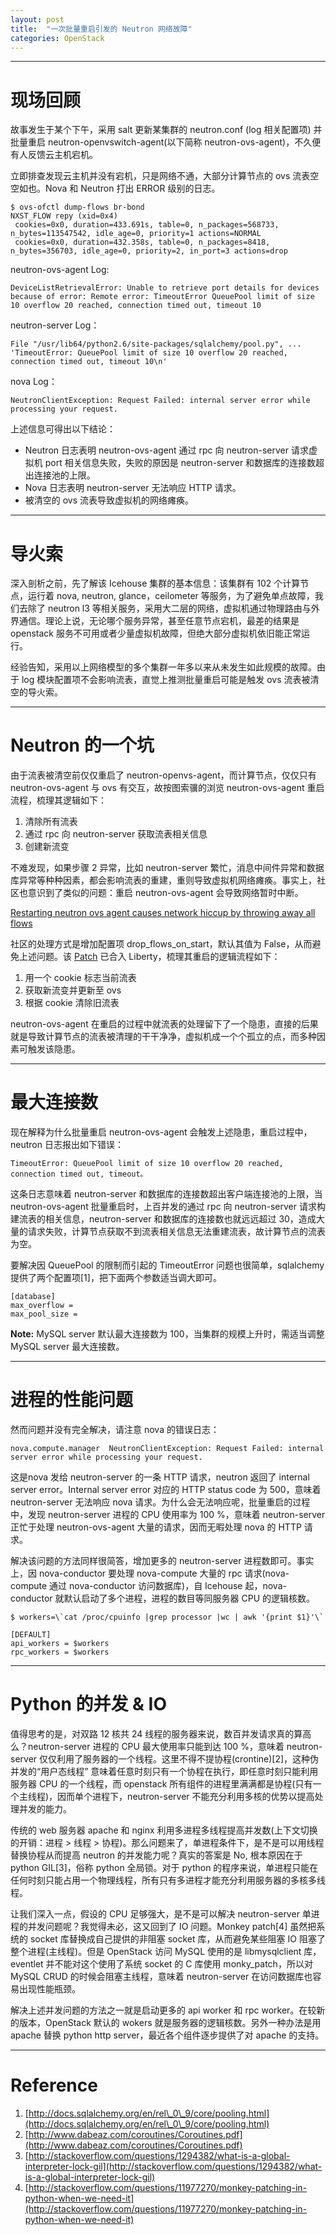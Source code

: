 ```yaml
---
layout: post
title:  "一次批量重启引发的 Neutron 网络故障"
categories: OpenStack
---
```

------------------

# 现场回顾
故事发生于某个下午，采用 salt 更新某集群的 neutron.conf (log 相关配置项) 并批量重启 neutron-openvswitch-agent(以下简称 neutron-ovs-agent)，不久便有人反馈云主机宕机。

立即排查发现云主机并没有宕机，只是网络不通，大部分计算节点的 ovs 流表空空如也。Nova 和 Neutron 打出 ERROR 级别的日志。

~~~
$ ovs-ofctl dump-flows br-bond   
NXST_FLOW repy (xid=0x4)
 cookies=0x0, duration=433.691s, table=0, n_packages=568733, n_bytes=113547542, idle_age=0, priority=1 actions=NORMAL
 cookies=0x0, duration=432.358s, table=0, n_packages=8418, n_bytes=356703, idle_age=0, priority=2, in_port=3 actions=drop
~~~

neutron-ovs-agent Log:

~~~
DeviceListRetrievalError: Unable to retrieve port details for devices because of error: Remote error: TimeoutError QueuePool limit of size 10 overflow 20 reached, connection timed out, timeout 10
~~~

neutron-server Log：

~~~
File "/usr/lib64/python2.6/site-packages/sqlalchemy/pool.py", ... 'TimeoutError: QueuePool limit of size 10 overflow 20 reached, connection timed out, timeout 10\n'
~~~

nova Log：

~~~
NeutronClientException: Request Failed: internal server error while processing your request.
~~~

上述信息可得出以下结论：

* Neutron 日志表明 neutron-ovs-agent 通过 rpc 向 neutron-server 请求虚拟机 port 相关信息失败，失败的原因是 neutron-server 和数据库的连接数超出连接池的上限。
* Nova 日志表明 neutron-server 无法响应 HTTP 请求。
* 被清空的 ovs 流表导致虚拟机的网络瘫痪。

------------------

# 导火索
深入剖析之前，先了解该 Icehouse 集群的基本信息：该集群有 102 个计算节点，运行着 nova, neutron, glance，ceilometer 等服务，为了避免单点故障，我们去除了 neutron l3 等相关服务，采用大二层的网络，虚拟机通过物理路由与外界通信。理论上说，无论哪个服务异常，甚至任意节点宕机，最差的结果是 openstack 服务不可用或者少量虚拟机故障，但绝大部分虚拟机依旧能正常运行。

经验告知，采用以上网络模型的多个集群一年多以来从未发生如此规模的故障。由于 log 模块配置项不会影响流表，直觉上推测批量重启可能是触发 ovs 流表被清空的导火索。

------------------

# Neutron 的一个坑 

由于流表被清空前仅仅重启了 neutron-openvs-agent，而计算节点，仅仅只有 neutron-ovs-agent 与 ovs 有交互，故按图索骥的浏览 neutron-ovs-agent 重启流程，梳理其逻辑如下：

1. 清除所有流表
2. 通过 rpc 向 neutron-server 获取流表相关信息
3. 创建新流变

不难发现，如果步骤 2 异常，比如 neutron-server 繁忙，消息中间件异常和数据库异常等种种因素，都会影响流表的重建，重则导致虚拟机网络瘫痪。事实上，社区也意识到了类似的问题：重启 neutron-ovs-agent 会导致网络暂时中断。

[Restarting neutron ovs agent causes network hiccup by throwing away all flows](https://bugs.launchpad.net/neutron/+bug/1383674)

社区的处理方式是增加配置项 drop\_flows\_on\_start，默认其值为 False，从而避免上述问题。该 [Patch](https://review.openstack.org/#/c/182920) 已合入 Liberty，梳理其重启的逻辑流程如下：

1. 用一个 cookie 标志当前流表
2. 获取新流变并更新至 ovs
3. 根据 cookie 清除旧流表

neutron-ovs-agent 在重启的过程中就流表的处理留下了一个隐患，直接的后果就是导致计算节点的流表被清理的干干净净，虚拟机成一个个孤立的点，而多种因素可触发该隐患。

------------------

# 最大连接数

现在解释为什么批量重启 neutron-ovs-agent 会触发上述隐患，重启过程中，neutron 日志报出如下错误：

~~~ 
TimeoutError: QueuePool limit of size 10 overflow 20 reached, connection timed out, timeout。
~~~ 

这条日志意味着 neutron-server 和数据库的连接数超出客户端连接池的上限，当 neutron-ovs-agent 批量重启时，上百并发的通过 rpc 向 neutron-server 请求构建流表的相关信息，neutron-server 和数据库的连接数也就远远超过 30，造成大量的请求失败，计算节点获取不到流表相关信息无法重建流表，故计算节点的流表为空。

要解决因 QueuePool 的限制而引起的 TimeoutError 问题也很简单，sqlalchemy 提供了两个配置项[1]，把下面两个参数适当调大即可。

~~~ 
[database]   
max_overflow =   
max_pool_size =
~~~ 

**Note:** MySQL server 默认最大连接数为 100，当集群的规模上升时，需适当调整 MySQL server 最大连接数。

------------------

# 进程的性能问题

然而问题并没有完全解决，请注意 nova 的错误日志：

~~~
nova.compute.manager  NeutronClientException: Request Failed: internal server error while processing your request.
~~~

这是nova 发给 neutron-server 的一条 HTTP 请求，neutron 返回了 internal server error。Internal server error 对应的 HTTP status code 为 500，意味着 neutron-server 无法响应 nova 请求。为什么会无法响应呢，批量重启的过程中，发现 neutron-server 进程的 CPU 使用率为 100 %，意味着 neutron-server 正忙于处理 neutron-ovs-agent 大量的请求，因而无暇处理 nova 的 HTTP 请求。

解决该问题的方法同样很简答，增加更多的 neutron-server 进程数即可。事实上，因 nova-conductor 要处理 nova-compute 大量的 rpc 请求(nova-compute 通过 nova-conductor 访问数据库)，自 Icehouse 起，nova-conductor 就默认启动了多个进程，进程的数目等同服务器 CPU 的逻辑核数。

~~~
$ workers=\`cat /proc/cpuinfo |grep processor |wc | awk '{print $1}'\`   

[DEFAULT]   
api_workers = $workers   
rpc_workers = $workers   
~~~


------------------

# Python 的并发 & IO

值得思考的是，对双路 12 核共 24 线程的服务器来说，数百并发请求真的算高么？neutron-server 进程的 CPU 最大使用率只能到达 100 %，意味着 neutron-server 仅仅利用了服务器的一个线程。这里不得不提协程(crontine)[2]，这种伪并发的“用户态线程” 意味着任意时刻只有一个协程在执行，即任意时刻只能利用服务器 CPU 的一个线程，而 openstack 所有组件的进程里满满都是协程(只有一个主线程)，因而单个进程下，neutron-server 不能充分利用多核的优势以提高处理并发的能力。

传统的 web 服务器 apache 和 nginx 利用多进程多线程提高并发数(上下文切换的开销：进程 > 线程 > 协程)。那么问题来了，单进程条件下，是不是可以用线程替换协程从而提高 neutron 的并发能力呢？真实的答案是 No, 根本原因在于 python GIL[3]，俗称 python 全局锁。对于 python 的程序来说，单进程只能在任何时刻只能占用一个物理线程，所有只有多进程才能充分利用服务器的多核多线程。


让我们深入一点，假设的 CPU 足够强大，是不是可以解决 neutron-server 单进程的并发问题呢？我觉得未必，这又回到了 IO 问题。Monkey patch[4] 虽然把系统的 socket 库替换成自己提供的非阻塞 socket 库，从而避免某些阻塞 IO 阻塞了整个进程(主线程)。但是 OpenStack 访问 MySQL 使用的是 libmysqlclient 库，eventlet 并不能对这个使用了系统 socket 的 C 库使用 monky\_patch，所以对 MySQL CRUD 的时候会阻塞主线程，意味着 neutron-server 在访问数据库也容易出现性能瓶颈。 

解决上述并发问题的方法之一就是启动更多的 api worker 和 rpc worker。在较新的版本，OpenStack 默认的 wokers 就是服务器的逻辑核数。另外一种办法是用 apache 替换 python http server，最近各个组件逐步提供了对 apache 的支持。

------------------

# Reference

1. [http://docs.sqlalchemy.org/en/rel\_0\_9/core/pooling.html](http://docs.sqlalchemy.org/en/rel\_0\_9/core/pooling.html)
2. [http://www.dabeaz.com/coroutines/Coroutines.pdf](http://www.dabeaz.com/coroutines/Coroutines.pdf)
3. [http://stackoverflow.com/questions/1294382/what-is-a-global-interpreter-lock-gil](http://stackoverflow.com/questions/1294382/what-is-a-global-interpreter-lock-gil)
4. [http://stackoverflow.com/questions/11977270/monkey-patching-in-python-when-we-need-it](http://stackoverflow.com/questions/11977270/monkey-patching-in-python-when-we-need-it)
